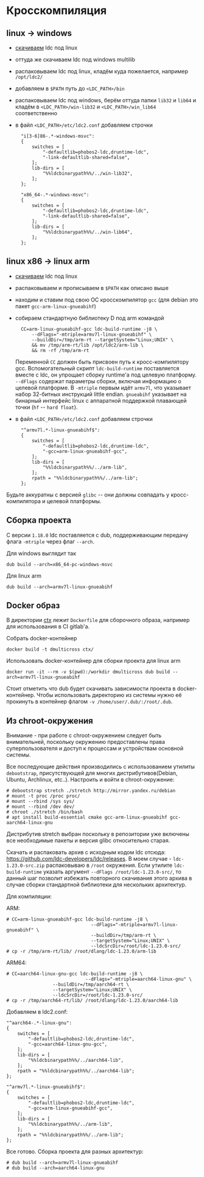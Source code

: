 # Кросскомпиляция

## linux -> windows

* [скачиваем](https://github.com/ldc-developers/ldc/releases) ldc под linux 
* оттуда же скачиваем ldc под windows multilib
* распаковываем ldc под linux, кладём куда пожелается, например `/opt/ldc2/`
* добавляем в `$PATH` путь до `<LDC_PATH>/bin`
* распаковываем ldc под windows, берём оттуда папки `lib32` и `lib64` и кладём в `<LDC_PATH>/win-lib32` и `<LDC_PATH>/win_lib64` соответственно
* в файл `<LDC_PATH>/etc/ldc2.conf` добавляем строчки
    
        "i[3-6]86-.*-windows-msvc":
        {
            switches = [
                "-defaultlib=phobos2-ldc,druntime-ldc",
                "-link-defaultlib-shared=false",
            ];
            lib-dirs = [
                "%%ldcbinarypath%%/../win-lib32",
            ];
        };

        "x86_64-.*-windows-msvc":
        {
            switches = [
                "-defaultlib=phobos2-ldc,druntime-ldc",
                "-link-defaultlib-shared=false",
            ];
            lib-dirs = [
                "%%ldcbinarypath%%/../win-lib64",
            ];
        };

## linux x86 -> linux arm

* [скачиваем](https://github.com/ldc-developers/ldc/releases) ldc под linux 
* распаковываем и прописываем в `$PATH` как описано выше
* находим и ставим под свою ОС кросскомпилятор `gcc` (для debian это пакет `gcc-arm-linux-gnueabihf`)
* собираем стандартную библиотеку D под arm командой

        CC=arm-linux-gnueabihf-gcc ldc-build-runtime -j8 \
            --dFlags="-mtriple=armv7l-linux-gnueabihf" \
            --buildDir=/tmp/arm-rt --targetSystem="Linux;UNIX" \
            && mv /tmp/arm-rt/lib /opt/ldc2/arm-lib \
            && rm -rf /tmp/arm-rt

    Переменной `CC` должен быть присвоен путь к кросс-компилятору gcc.
    Вспомогательный скрипт `ldc-build-runtime` поставляется вместе с ldc,
    он упрощает сборку runtime'а под целевую платформу. `--dFlags` содержат
    параметры сборки, включая информацию о целевой платформе. В `-mtriple`
    первым идёт `armv7l`, что указывает набор 32-битных инструкций little
    endian. `gnueabihf` указывает на бинарный интерфейс linux с аппаратной
    поддержкой плавающей точки (`hf` -- `hard float`).

* в файл `<LDC_PATH>/etc/ldc2.conf` добавляем строчки

        "^armv7l.*-linux-gnueabihf$":
        {
            switches = [
                "-defaultlib=phobos2-ldc,druntime-ldc",
                "-gcc=arm-linux-gnueabihf-gcc",
            ];
            lib-dirs = [
                "%%ldcbinarypath%%/../arm-lib",
            ];
            rpath = "%%ldcbinarypath%%/../arm-lib";
        };

Будьте аккуратны с версией `glibc` -- они должны совпадать у кросс-компилятора и целевой платформы.

## Сборка проекта

С версии `1.18.0` ldc поставляется с dub, поддерживающим передачу флага `-mtriple` через флаг `--arch`.

Для windows выглядит так

    dub build --arch=x86_64-pc-windows-msvc

Для linux arm 

    dub build --arch=armv7l-linux-gnueabihf

## Docker образ

В директории [ctx](ctx) лежит `Dockerfile` для сборочного образа, например
для использования в CI gitlab'а.

Собрать docker-контейнер

    docker build -t dmulticross ctx/

Использовать docker-контейнер для сборки проекта для linux arm

    docker run -it --rm -v $(pwd):/workdir dmulticross dub build --arch=armv7l-linux-gnueabihf

Стоит отметить что dub будет скачивать зависимости проекта в
docker-контейнер. Чтобы использовать директорию из системы
нужно её прокинуть в контейнер флагом `-v /home/user/.dub/:/root/.dub`.

## Из chroot-окружения

Внимание - при работе с chroot-окружением следует быть внимательней, поскольку окружению предоставлены права суперпользователя и доступ к процессам и устройствам основной системы.

Все последующие действия производились с использованием утилиты `debootstrap`, присутствующей для многих дистрибутивов(Debian, Ubuntu, Archlinux, etc..).
Настроить и войти в chroot-окружение:

```text
# debootstrap stretch ./stretch http://mirror.yandex.ru/debian
# mount -t proc /proc proc/
# mount --rbind /sys sys/
# mount --rbind /dev dev/
# chroot ./stretch /bin/bash
# apt install build-essential cmake gcc-arm-linux-gnueabihf gcc-aarch64-linux-gnu
```

Дистрибутив stretch выбран поскольку в репозитории уже включены все необходимые пакеты и версия glibc относительно старая.

Скачать и распаковать архив с исходным кодом ldc отсюда: https://github.com/ldc-developers/ldc/releases. В моем случае - `ldc-1.23.0-src.zip` распаковываю в `/root` окружения. Если утилите `ldc-build-runtime` указать аргумент `--dFlags /root/ldc-1.23.0-src/`, то данный шаг позволит избежать повторного скачивания этого архива в случае сборки стандартной библиотеки для нескольких архитектур.

Для компиляции:

ARM:

```text
# CC=arm-linux-gnueabihf-gcc ldc-build-runtime -j8 \
                               --dFlags="-mtriple=armv7l-linux-gnueabihf" \
                               --buildDir=/tmp/arm-rt \
                               --targetSystem="Linux;UNIX" \
                               --ldcSrcDir=/root/ldc-1.23.0-src/
# cp -r /tmp/arm-rt/lib/ /root/dlang/ldc-1.23.0/arm-lib
```

ARM64:

```text
# CC=aarch64-linux-gnu-gcc ldc-build-runtime -j8 \
                             --dFlags="-mtriple=aarch64-linux-gnu" \
			     --buildDir=/tmp/aarch64-rt \
			     --targetSystem="Linux;UNIX" \
			     --ldcSrcDir=/root/ldc-1.23.0-src/
# cp -r /tmp/aarch64-rt/lib/ /root/dlang/ldc-1.23.0/aarch64-lib
```

Добавляем в ldc2.conf:

```text
"^aarch64-.*-linux-gnu":
{
    switches = [
        "-defaultlib=phobos2-ldc,druntime-ldc",
        "-gcc=aarch64-linux-gnu-gcc",
    ];
    lib-dirs = [
        "%%ldcbinarypath%%/../aarch64-lib",
    ];
    rpath = "%%ldcbinarypath%%/../aarch64-lib";
};

"^armv7l.*-linux-gnueabihf$":
{
    switches = [
        "-defaultlib=phobos2-ldc,druntime-ldc",
        "-gcc=arm-linux-gnueabihf-gcc",
    ];
    lib-dirs = [
        "%%ldcbinarypath%%/../arm-lib",
    ];
    rpath = "%%ldcbinarypath%%/../arm-lib";
};
```

Все готово. Сборка проекта для разных архитектур:

```text
# dub build --arch=armv7l-linux-gnueabihf
# dub build --arch=aarch64-linux-gnu
```


